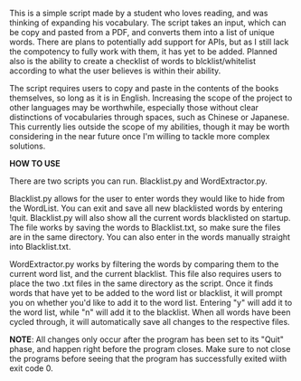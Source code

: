 This is a simple script made by a student who loves reading, and was thinking of expanding his vocabulary.
The script takes an input, which can be copy and pasted from a PDF, and converts them into a list of unique words. 
There are plans to potentially add support for APIs, but as I still lack the compotency to fully work with them,
it has yet to be added. Planned also is the ability to create a checklist of words to blcklist/whitelist according
to what the user believes is within their ability.

The script requires users to copy and paste in the contents of the books themselves, so long as it is in English. 
Increasing the scope of the project to other languages may be worthwhile, especially those without clear 
distinctions of vocabularies through spaces, such as Chinese or Japanese. This currently lies outside the scope of
my abilities, though it may be worth considering in the near future once I'm willing to tackle more complex solutions.

**HOW TO USE**

There are two scripts you can run. Blacklist.py and WordExtractor.py. 

Blacklist.py allows for the user to enter words they would like to hide from the WordList. You can exit and save all 
new blacklisted words by entering !quit. Blacklist.py will also show all the current words blacklisted on startup. The
file works by saving the words to Blacklist.txt, so make sure the files are in the same directory. You can also enter 
in the words manually straight into Blacklist.txt.

WordExtractor.py works by filtering the words by comparing them to the current word list, and the current blacklist.
This file also requires users to place the two .txt files in the same directory as the script. Once it finds words that
have yet to be added to the word list or blacklist, it will prompt you on whether you'd like to add it to the word list.
Entering "y" will add it to the word list, while "n" will add it to the blacklist. When all words have been cycled
through, it will automatically save all changes to the respective files.

**NOTE**: All changes only occur after the program has been set to its "Quit" phase, and happen right before the program closes.
Make sure to not close the programs before seeing that the program has successfully exited wiith exit code 0.
